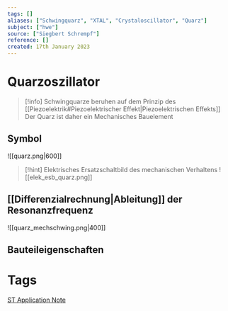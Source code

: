 ```yaml
---
tags: []
aliases: ["Schwingquarz", "XTAL", "Crystaloscillator", "Quarz"]
subject: ["hwe"]
source: ["Siegbert Schrempf"]
reference: []
created: 17th January 2023
---
```


# Quarzoszillator
> [!info] Schwingquarze beruhen auf dem Prinzip des [[Piezoelektrik#Piezoelektrischer Effekt|Piezoelektrischen Effekts]]
> Der Quarz ist daher ein Mechanisches Bauelement 

## Symbol

![[quarz.png|600]]

> [!hint] Elektrisches Ersatzschaltbild des mechanischen Verhaltens
> ![[elek_esb_quarz.png]]

## [[Differenzialrechnung|Ableitung]] der Resonanzfrequenz
![[quarz_mechschwing.png|400]]

## Bauteileigenschaften

# Tags

[ST Application Note](https://www.st.com/resource/en/application_note/an2867-oscillator-design-guide-for-stm8afals-stm32-mcus-and-mpus-stmicroelectronics.pdf)